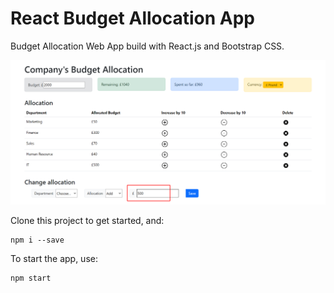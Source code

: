 # **React Budget Allocation App**

Budget Allocation Web App build with React.js and Bootstrap CSS.

![Screenshot React Budget Allocation App](/public/budget_allocation.png)

Clone this project to get started, and:

```
npm i --save
```

To start the app, use:

```
npm start
```
